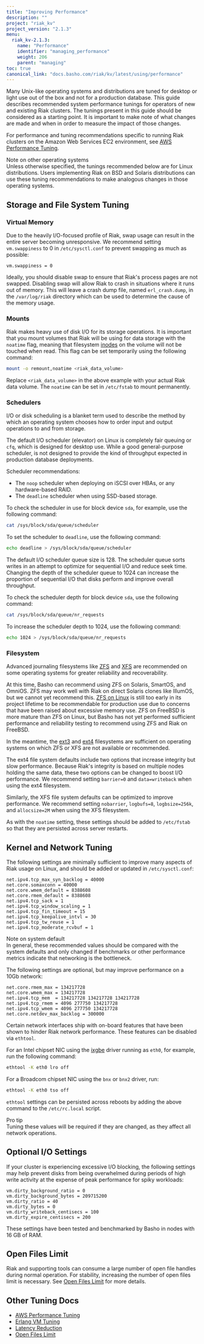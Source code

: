```yaml
---
title: "Improving Performance"
description: ""
project: "riak_kv"
project_version: "2.1.3"
menu:
  riak_kv-2.1.3:
    name: "Performance"
    identifier: "managing_performance"
    weight: 206
    parent: "managing"
toc: true
canonical_link: "docs.basho.com/riak/kv/latest/using/performance"
---
```


Many Unix-like operating systems and distributions are tuned for desktop
or light use out of the box and not for a production database. This
guide describes recommended system performance tunings for operators of
new and existing Riak clusters. The tunings present in this guide should
be considered as a starting point. It is important to make note of what
changes are made and when in order to measure the impact of those
changes.

For performance and tuning recommendations specific to running Riak
clusters on the Amazon Web Services EC2 environment, see [AWS Performance Tuning](/riak/kv/2.1.3/using/performance/amazon-web-services).

<div class="note">
<div class="title">Note on other operating systems</div>
Unless otherwise specified, the tunings recommended below are for Linux
distributions. Users implementing Riak on BSD and Solaris distributions
can use these tuning recommendations to make analogous changes in those
operating systems.
</div>

## Storage and File System Tuning

### Virtual Memory

Due to the heavily I/O-focused profile of Riak, swap usage can result in
the entire server becoming unresponsive. We recommend setting
`vm.swappiness` to 0 in `/etc/sysctl.conf` to prevent swapping as much
as possible:

```config
vm.swappiness = 0
```

Ideally, you should disable swap to ensure that Riak's process pages are
not swapped. Disabling swap will allow Riak to crash in situations where
it runs out of memory. This will leave a crash dump file, named
`erl_crash.dump`, in the `/var/log/riak` directory which can be used to
determine the cause of the memory usage.

### Mounts

Riak makes heavy use of disk I/O for its storage operations. It is
important that you mount volumes that Riak will be using for data
storage with the `noatime` flag, meaning that filesystem
[inodes](http://en.wikipedia.org/wiki/Inode) on the volume will not be
touched when read. This flag can be set temporarily using the following
command:


```bash
mount -o remount,noatime <riak_data_volume>
```

Replace `<riak_data_volume>` in the above example with your actual Riak
data volume. The `noatime` can be set in `/etc/fstab` to mount
permanently.

### Schedulers

I/O or disk scheduling is a blanket term used to describe the method by
which an operating system chooses how to order input and output
operations to and from storage.

The default I/O scheduler (elevator) on Linux is completely fair queuing
or `cfq`, which is designed for desktop use. While a good
general-purpose scheduler, is not designed to provide the kind of
throughput expected in production database deployments.

Scheduler recommendations:

* The `noop` scheduler when deploying on iSCSI over HBAs, or any
  hardware-based RAID.
* The `deadline` scheduler when using SSD-based storage.

To check the scheduler in use for block device `sda`, for example, use
the following command:

```bash
cat /sys/block/sda/queue/scheduler
```

To set the scheduler to `deadline`, use the following command:

```bash
echo deadline > /sys/block/sda/queue/scheduler
```

The default I/O scheduler queue size is 128. The scheduler queue sorts
writes in an attempt to optimize for sequential I/O and reduce seek
time. Changing the depth of the scheduler queue to 1024 can increase the
proportion of sequential I/O that disks perform and improve overall
throughput.

To check the scheduler depth for block device `sda`, use the following
command:

```bash
cat /sys/block/sda/queue/nr_requests
```

To increase the scheduler depth to 1024, use the following command:

```bash
echo 1024 > /sys/block/sda/queue/nr_requests
```

### Filesystem

Advanced journaling filesystems like [ZFS](http://zfsonlinux.org/) and
[XFS](http://xfs.org/index.php/Main_Page) are recommended on some
operating systems for greater reliability and recoverability.

At this time, Basho can recommend using ZFS on Solaris, SmartOS, and
OmniOS. ZFS may work well with Riak on direct Solaris clones like
IllumOS, but we cannot yet recommend this. [ZFS on
Linux](http://zfsonlinux.org) is still too early in its project lifetime
to be recommendable for production use due to concerns that have been
raised about excessive memory use. ZFS on FreeBSD is more mature than
ZFS on Linux, but Basho has not yet performed sufficient performance and
reliability testing to recommend using ZFS and Riak on FreeBSD.

In the meantime, the [ext3](http://en.wikipedia.org/wiki/Ext3) and
[ext4](http://en.wikipedia.org/wiki/Ext4) filesystems are sufficient on
operating systems on which ZFS or XFS are not available or recommended.

The ext4 file system defaults include two options that increase
integrity but slow performance. Because Riak's integrity is based on
multiple nodes holding the same data, these two options can be changed
to boost I/O performance. We recommend setting `barrier=0` and
`data=writeback` when using the ext4 filesystem.

Similarly, the XFS file system defaults can be optimized to improve
performance.  We recommend setting `nobarrier`, `logbufs=8`,
`logbsize=256k`, and `allocsize=2M` when using the XFS filesystem.

As with the `noatime` setting, these settings should be added to
`/etc/fstab` so that they are persisted across server restarts.

## Kernel and Network Tuning

The following settings are minimally sufficient to improve many aspects
of Riak usage on Linux, and should be added or updated in
`/etc/sysctl.conf`:

```config
net.ipv4.tcp_max_syn_backlog = 40000
net.core.somaxconn = 40000
net.core.wmem_default = 8388608
net.core.rmem_default = 8388608
net.ipv4.tcp_sack = 1
net.ipv4.tcp_window_scaling = 1
net.ipv4.tcp_fin_timeout = 15
net.ipv4.tcp_keepalive_intvl = 30
net.ipv4.tcp_tw_reuse = 1
net.ipv4.tcp_moderate_rcvbuf = 1
```

<div class="note">
<div class="title">Note on system default</div>
In general, these recommended values should be compared with the system
defaults and only changed if benchmarks or other performance metrics
indicate that networking is the bottleneck.
</div>

The following settings are optional, but may improve performance on a
10Gb network:

```config
net.core.rmem_max = 134217728
net.core.wmem_max = 134217728
net.ipv4.tcp_mem  = 134217728 134217728 134217728
net.ipv4.tcp_rmem = 4096 277750 134217728
net.ipv4.tcp_wmem = 4096 277750 134217728
net.core.netdev_max_backlog = 300000
```

Certain network interfaces ship with on-board features that have been
shown to hinder Riak network performance. These features can be disabled
via `ethtool`.

For an Intel chipset NIC using the
[ixgbe](http://www.intel.com/support/network/adapter/pro100/sb/CS-032530.htm)
driver running as `eth0`, for example, run the following command:

```bash
ethtool -K eth0 lro off
```

For a Broadcom chipset NIC using the `bnx` or `bnx2` driver, run:

```bash
ethtool -K eth0 tso off
```

`ethtool` settings can be persisted across reboots by adding the above
command to the `/etc/rc.local` script.

<div class="info">
<div class="title">Pro tip</div>
Tuning these values will be required if they are changed, as they affect
all network operations.
</div>

## Optional I/O Settings

If your cluster is experiencing excessive I/O blocking, the following
settings may help prevent disks from being overwhelmed during periods of
high write activity at the expense of peak performance for spiky
workloads:

```config
vm.dirty_background_ratio = 0
vm.dirty_background_bytes = 209715200
vm.dirty_ratio = 40
vm.dirty_bytes = 0
vm.dirty_writeback_centisecs = 100
vm.dirty_expire_centisecs = 200
```

These settings have been tested and benchmarked by Basho in nodes with
16 GB of RAM.

## Open Files Limit

Riak and supporting tools can consume a large number of open file
handles during normal operation. For stability, increasing the number of
open files limit is necessary. See [Open Files Limit](/riak/kv/2.1.3/using/performance/open-files-limit/) for more
details.

## Other Tuning Docs

* [AWS Performance Tuning](/riak/kv/2.1.3/using/performance/amazon-web-services)
* [Erlang VM Tuning](/riak/kv/2.1.3/using/performance/erlang)
* [Latency Reduction](/riak/kv/2.1.3/using/performance/latency-reduction-checklist)
* [Open Files Limit](/riak/kv/2.1.3/using/performance/open-files-limit/)
